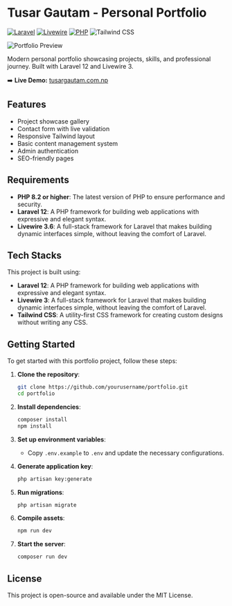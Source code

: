 # Tusar Gautam - Personal Portfolio

[![Laravel](https://img.shields.io/badge/Laravel-FF2D20?style=for-the-badge&logo=laravel&logoColor=white)](https://laravel.com)
[![Livewire](https://img.shields.io/badge/Livewire-4e56a6?style=for-the-badge&logo=livewire&logoColor=white)](https://laravel-livewire.com)
[![PHP](https://img.shields.io/badge/PHP-777BB4?style=for-the-badge&logo=php&logoColor=white)](https://php.net)
![Tailwind CSS](https://img.shields.io/badge/Tailwind_CSS-38B2AC?style=for-the-badge&logo=tailwind-css&logoColor=white)

![Portfolio Preview](https://i.postimg.cc/jjCMJc0y/protfolio-preview.png)

Modern personal portfolio showcasing projects, skills, and professional journey. Built with Laravel 12 and Livewire 3.

➡️ **Live Demo:** [tusargautam.com.np](https://tusargautam.com.np)

## Features

-   Project showcase gallery
-   Contact form with live validation
-   Responsive Tailwind layout
-   Basic content management system
-   Admin authentication
-   SEO-friendly pages

## Requirements

-   **PHP 8.2 or higher**: The latest version of PHP to ensure performance and security.
-   **Laravel 12**: A PHP framework for building web applications with expressive and elegant syntax.
-   **Livewire 3.6**: A full-stack framework for Laravel that makes building dynamic interfaces simple, without leaving the comfort of Laravel.

## Tech Stacks

This project is built using:

-   **Laravel 12**: A PHP framework for building web applications with expressive and elegant syntax.
-   **Livewire 3**: A full-stack framework for Laravel that makes building dynamic interfaces simple, without leaving the comfort of Laravel.
-   **Tailwind CSS**: A utility-first CSS framework for creating custom designs without writing any CSS.

## Getting Started

To get started with this portfolio project, follow these steps:

1. **Clone the repository**:

    ```bash
    git clone https://github.com/yourusername/portfolio.git
    cd portfolio
    ```

2. **Install dependencies**:

    ```bash
    composer install
    npm install
    ```

3. **Set up environment variables**:

    - Copy `.env.example` to `.env` and update the necessary configurations.

4. **Generate application key**:

    ```bash
    php artisan key:generate
    ```

5. **Run migrations**:

    ```bash
    php artisan migrate
    ```

6. **Compile assets**:

    ```bash
    npm run dev
    ```

7. **Start the server**:
    ```bash
    composer run dev
    ```

## License

This project is open-source and available under the MIT License.
